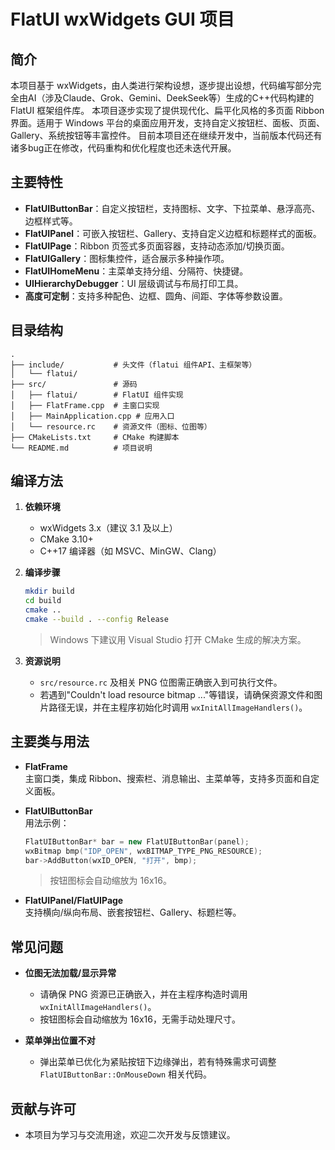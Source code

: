# FlatUI wxWidgets GUI 项目

## 简介

本项目基于 wxWidgets，由人类进行架构设想，逐步提出设想，代码编写部分完全由AI（涉及Claude、Grok、Gemini、DeekSeek等）生成的C++代码构建的 FlatUI 框架组件库。
本项目逐步实现了提供现代化、扁平化风格的多页面 Ribbon 界面。适用于 Windows 平台的桌面应用开发，支持自定义按钮栏、面板、页面、Gallery、系统按钮等丰富控件。
目前本项目还在继续开发中，当前版本代码还有诸多bug正在修改，代码重构和优化程度也还未迭代开展。

## 主要特性

- **FlatUIButtonBar**：自定义按钮栏，支持图标、文字、下拉菜单、悬浮高亮、边框样式等。
- **FlatUIPanel**：可嵌入按钮栏、Gallery、支持自定义边框和标题样式的面板。
- **FlatUIPage**：Ribbon 页签式多页面容器，支持动态添加/切换页面。
- **FlatUIGallery**：图标集控件，适合展示多种操作项。
- **FlatUIHomeMenu**：主菜单支持分组、分隔符、快捷键。
- **UIHierarchyDebugger**：UI 层级调试与布局打印工具。
- **高度可定制**：支持多种配色、边框、圆角、间距、字体等参数设置。

## 目录结构

```
.
├── include/           # 头文件（flatui 组件API、主框架等）
│   └── flatui/
├── src/               # 源码
│   ├── flatui/        # FlatUI 组件实现
│   ├── FlatFrame.cpp  # 主窗口实现
│   ├── MainApplication.cpp # 应用入口
│   └── resource.rc    # 资源文件（图标、位图等）
├── CMakeLists.txt     # CMake 构建脚本
└── README.md          # 项目说明
```

## 编译方法

1. **依赖环境**
   - wxWidgets 3.x（建议 3.1 及以上）
   - CMake 3.10+
   - C++17 编译器（如 MSVC、MinGW、Clang）

2. **编译步骤**
   ```sh
   mkdir build
   cd build
   cmake ..
   cmake --build . --config Release
   ```
   > Windows 下建议用 Visual Studio 打开 CMake 生成的解决方案。

3. **资源说明**
   - `src/resource.rc` 及相关 PNG 位图需正确嵌入到可执行文件。
   - 若遇到"Couldn't load resource bitmap ..."等错误，请确保资源文件和图片路径无误，并在主程序初始化时调用 `wxInitAllImageHandlers()`。

## 主要类与用法

- **FlatFrame**  
  主窗口类，集成 Ribbon、搜索栏、消息输出、主菜单等，支持多页面和自定义面板。
- **FlatUIButtonBar**  
  用法示例：
  ```cpp
  FlatUIButtonBar* bar = new FlatUIButtonBar(panel);
  wxBitmap bmp("IDP_OPEN", wxBITMAP_TYPE_PNG_RESOURCE);
  bar->AddButton(wxID_OPEN, "打开", bmp);
  ```
  > 按钮图标会自动缩放为 16x16。

- **FlatUIPanel/FlatUIPage**  
  支持横向/纵向布局、嵌套按钮栏、Gallery、标题栏等。

## 常见问题

- **位图无法加载/显示异常**  
  - 请确保 PNG 资源已正确嵌入，并在主程序构造时调用 `wxInitAllImageHandlers()`。
  - 按钮图标会自动缩放为 16x16，无需手动处理尺寸。

- **菜单弹出位置不对**  
  - 弹出菜单已优化为紧贴按钮下边缘弹出，若有特殊需求可调整 `FlatUIButtonBar::OnMouseDown` 相关代码。

## 贡献与许可

- 本项目为学习与交流用途，欢迎二次开发与反馈建议。
